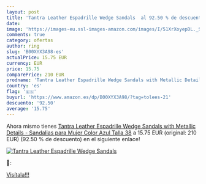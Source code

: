 ```yaml
---
layout: post
title: 'Tantra Leather Espadrille Wedge Sandals  al 92.50 % de descuento'
date: 
image: 'https://images-eu.ssl-images-amazon.com/images/I/51XrXoyepDL._SL200_.jpg'
comments: true
category: ofertas
author: ring
slug: 'B00XYX3A98-es'
actualPrice: 15.75 EUR
currency: EUR
price: 15.75
comparePrice: 210 EUR
prodname: 'Tantra Leather Espadrille Wedge Sandals with Metallic Details - Sandalias para Mujer  Color Azul  Talla 38'
country: 'es'
flag: '🇪🇸'
buyurl: 'https://www.amazon.es/dp/B00XYX3A98/?tag=tolees-21'
descuento: '92.50'
average: '15.75'
---
```


Ahora mismo tienes [Tantra Leather Espadrille Wedge Sandals with Metallic Details - Sandalias para Mujer  Color Azul  Talla 38](https://www.amazon.es/dp/B00XYX3A98/?tag=tolees-21) a 15.75 EUR (original: 210 EUR) (92.50 %  de descuento) en el siguiente enlace!

[![Tantra Leather Espadrille Wedge Sandals ](https://images-eu.ssl-images-amazon.com/images/I/51XrXoyepDL._SL200_.jpg)](https://www.amazon.es/dp/B00XYX3A98/?tag=tolees-21)

🔎:


[Visítala!!!](https://www.amazon.es/dp/B00XYX3A98/?tag=tolees-21)
